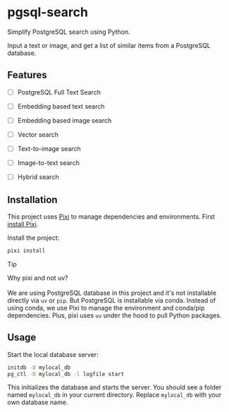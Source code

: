 # pgsql-search

Simplify PostgreSQL search using Python.


Input a text or image, and get a list of similar items from a PostgreSQL database.

## Features
- [ ] PostgreSQL Full Text Search
- [ ] Embedding based text search
- [ ] Embedding based image search
- [ ] Vector search
- [ ] Text-to-image search
- [ ] Image-to-text search
- [ ] Hybrid search


## Installation
This project uses [Pixi](https://prefix.dev/) to manage dependencies and environments. 
First [install Pixi](https://pixi.sh/latest/). 

Install the project:

```bash
pixi install
```


> [!TIP]
> Why pixi and not uv? \
> \
> We are using PostgreSQL database in this project and it's not installable directly via `uv` or `pip`. But PostgreSQL is installable via conda.
> Instead of using conda, we use Pixi to manage the environment and conda/pip dependencies. Plus, pixi uses `uv` under the hood to pull Python packages.

## Usage

Start the local database server:

```bash
initdb -D mylocal_db
pg_ctl -D mylocal_db -l logfile start
```

This initializes the database and starts the server. You should see a folder named `mylocal_db` in your current directory.
Replace `mylocal_db` with your own database name. 
